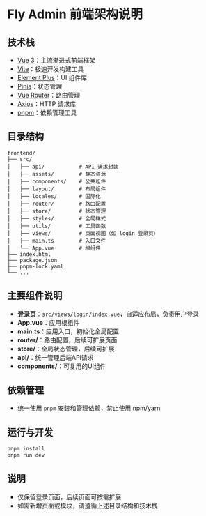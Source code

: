 # Fly Admin 前端架构说明

## 技术栈
- [Vue 3](https://vuejs.org/)：主流渐进式前端框架
- [Vite](https://vitejs.dev/)：极速开发构建工具
- [Element Plus](https://element-plus.org/)：UI 组件库
- [Pinia](https://pinia.vuejs.org/)：状态管理
- [Vue Router](https://router.vuejs.org/)：路由管理
- [Axios](https://axios-http.com/)：HTTP 请求库
- [pnpm](https://pnpm.io/)：依赖管理工具

## 目录结构

```
frontend/
├── src/
│   ├── api/           # API 请求封装
│   ├── assets/        # 静态资源
│   ├── components/    # 公共组件
│   ├── layout/        # 布局组件
│   ├── locales/       # 国际化
│   ├── router/        # 路由配置
│   ├── store/         # 状态管理
│   ├── styles/        # 全局样式
│   ├── utils/         # 工具函数
│   ├── views/         # 页面视图（如 login 登录页）
│   ├── main.ts        # 入口文件
│   └── App.vue        # 根组件
├── index.html
├── package.json
├── pnpm-lock.yaml
└── ...
```

## 主要组件说明
- **登录页**：`src/views/login/index.vue`，自适应布局，负责用户登录
- **App.vue**：应用根组件
- **main.ts**：应用入口，初始化全局配置
- **router/**：路由配置，后续可扩展页面
- **store/**：全局状态管理，后续可扩展
- **api/**：统一管理后端API请求
- **components/**：可复用的UI组件

## 依赖管理
- 统一使用 `pnpm` 安装和管理依赖，禁止使用 npm/yarn

## 运行与开发
```bash
pnpm install
pnpm run dev
```

## 说明
- 仅保留登录页面，后续页面可按需扩展
- 如需新增页面或模块，请遵循上述目录结构和技术栈
